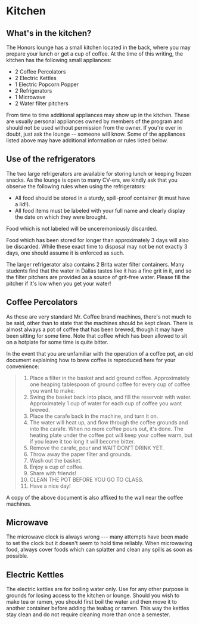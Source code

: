 # Kitchen

## What's in the kitchen?

The Honors lounge has a small kitchen located in the back, where you may prepare your lunch or get a cup of coffee.  At the time of this writing, the kitchen has the following small appliances:

* 2 Coffee Percolators
* 2 Electric Kettles
* 1 Electric Popcorn Popper
* 2 Refrigerators
* 1 Microwave
* 2 Water filter pitchers

From time to time additional appliances may show up in the kitchen.  These are usually personal appliances owned by members of the program and should not be used without permission from the owner.  If you're ever in doubt, just ask the lounge -- someone will know.  Some of the appliances listed above may have additional information or rules listed below.

## Use of the refrigerators

The two large refrigerators are available for storing lunch or keeping frozen snacks.  As the lounge is open to many CV-ers, we kindly ask that you observe the following rules when using the refrigerators:

* All food should be stored in a sturdy, spill-proof container (it must have a lid!).
* All food items must be labeled with your full name and clearly display the date on which they were brought.

Food which is not labeled will be unceremoniously discarded.

Food which has been stored for longer than approximately 3 days will also be discarded.  While these exact time to disposal may not be not exactly 3 days, one should assume it is enforced as such.

The larger refrigerator also contains 2 Brita water filter containers.  Many students find that the water in Dallas tastes like it has a fine grit in it, and so the filter pitchers are provided as a source of grit-free water.  Please fill the pitcher if it's low when you get your water!

## Coffee Percolators

As these are very standard Mr. Coffee brand machines, there's not much to be said, other than to state that the machines should be kept clean.  There is almost always a pot of coffee that has been brewed, though it may have been sitting for some time.  Note that coffee which has been allowed to sit on a hotplate for some time is quite bitter.

In the event that you are unfamiliar with the operation of a coffee pot, an old document explaining how to brew coffee is reproduced here for your convenience:

> 1. Place a filter in the basket and add ground coffee. Approximately one heaping tablespoon of ground coffee for every cup of coffee you want to make.
> 2. Swing the basket back into place, and fill the reservoir with water. Approximately 1 cup of water for each cup of coffee you want brewed.
> 3. Place the carafe back in the machine, and turn it on.
> 4. The water will heat up, and flow through the coffee grounds and into the carafe. When no more coffee pours out, it's done. The heating plate under the coffee pot will keep your coffee warm, but if you leave it too long it will become bitter.
> 5. Remove the carafe, pour and WAIT DON’T DRINK YET.
> 6. Throw away the paper filter and grounds.
> 7. Wash out the basket.
> 8. Enjoy a cup of coffee.
> 9. Share with friends!
> 10. CLEAN THE POT BEFORE YOU GO TO CLASS.
> 11. Have a nice day!

A copy of the above document is also affixed to the wall near the coffee machines.

## Microwave

The microwave clock is always wrong --- many attempts have been made to set the clock but it doesn't seem to hold time reliably.  When microwaving food, always cover foods which can splatter and clean any spills as soon as possible.

## Electric Kettles

The electric kettles are for boiling water only.  Use for any other purpose is grounds for losing access to the kitchen or lounge.  Should you wish to make tea or ramen, you should first boil the water and then move it to another container before adding the teabag or ramen.  This way the kettles stay clean and do not require cleaning more than once a semester.
